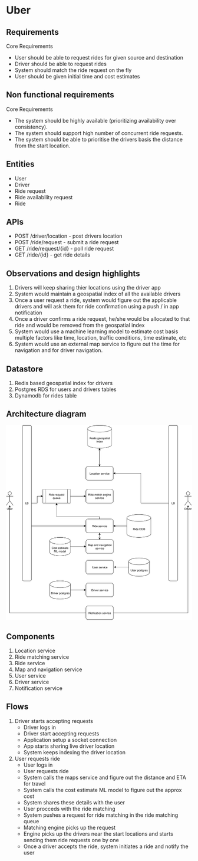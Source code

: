 # Uber 

## Requirements
Core Requirements
- User should be able to request rides for given source and destination
- Driver should be able to request rides
- System should match the ride request on the fly
- User should be given initial time and cost estimates

## Non functional requirements
Core Requirements
- The system should be highly available (prioritizing availability over consistency).
- The system should support high number of concurrent ride requests.
- The system should be able to prioritise the drivers basis the distance from the start location.

## Entities

- User
- Driver
- Ride request
- Ride availability request
- Ride

## APIs
- POST /driver/location - post drivers location
- POST /ride/request - submit a ride request
- GET /ride/request/{id} - poll ride request
- GET /ride/{id} - get ride details

## Observations and design highlights
1. Drivers will keep sharing thier locations using the driver app
2. System would maintain a geospatial index of all the available drivers
3. Once a user request a ride, system would figure out the applicable drivers and will ask them for ride confirmation using a push / in app notification
4. Once a driver confirms a ride request, he/she would be allocated to that ride and would be removed from the geospatial index
5. System would use a machine learning model to estimate cost basis multiple factors like time, location, traffic conditions, time estimate, etc
6. System would use an external map service  to figure out the time for navigation and for driver navigation.

## Datastore
1. Redis based geospatial index for drivers
2. Postgres RDS for users and drivers tables
3. Dynamodb for rides table

## Architecture diagram

![Architecture diagram](./assets/uber.drawio.svg "Architecure diagram")

## Components
1. Location service
2. Ride matching service
3. Ride service
4. Map and navigation service
5. User service
6. Driver service
7. Notification service

## Flows

1. Driver starts accepting requests
    - Driver logs in
    - Driver start accepting requests
    - Application setup a socket connection
    - App starts sharing live driver location
    - System keeps indexing the driver location
2. User requests ride
    - User logs in
    - User requests ride
    - System calls the maps service and figure out the distance and ETA for travel
    - System calls the cost estimate ML model to figure out the approx cost
    - System shares these details with the user
    - User procceds with the ride matching
    - System pushes a request for ride matching in the ride matching queue
    - Matching engine picks up the request
    - Engine picks up the drivers near the start locations and starts sending them ride requests one by one
    - Once a driver accepts the ride, system initiates a ride and notify the user

